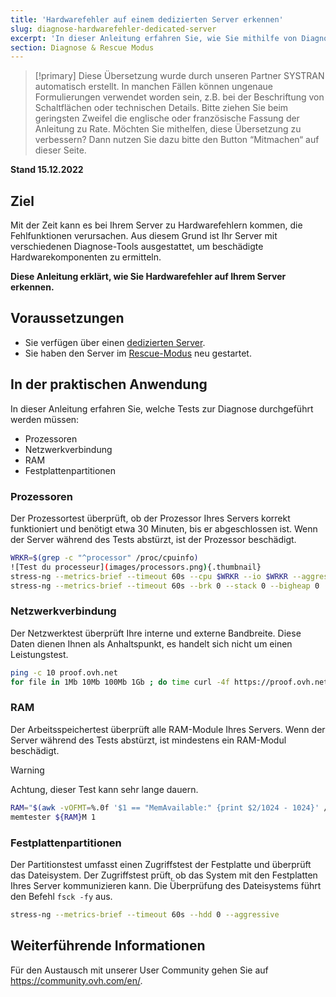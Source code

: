 ```yaml
---
title: 'Hardwarefehler auf einem dedizierten Server erkennen'
slug: diagnose-hardwarefehler-dedicated-server
excerpt: 'In dieser Anleitung erfahren Sie, wie Sie mithilfe von Diagnose-Tools Hardwarefehler auf Ihrem Server erkennen.'
section: Diagnose & Rescue Modus
---
```


> [!primary]
> Diese Übersetzung wurde durch unseren Partner SYSTRAN automatisch erstellt. In manchen Fällen können ungenaue Formulierungen verwendet worden sein, z.B. bei der Beschriftung von Schaltflächen oder technischen Details. Bitte ziehen Sie beim geringsten Zweifel die englische oder französische Fassung der Anleitung zu Rate. Möchten Sie mithelfen, diese Übersetzung zu verbessern? Dann nutzen Sie dazu bitte den Button “Mitmachen“ auf dieser Seite.
>

**Stand 15.12.2022**

## Ziel

Mit der Zeit kann es bei Ihrem Server zu Hardwarefehlern kommen, die Fehlfunktionen verursachen. Aus diesem Grund ist Ihr Server mit verschiedenen Diagnose-Tools ausgestattet, um beschädigte Hardwarekomponenten zu ermitteln.

**Diese Anleitung erklärt, wie Sie Hardwarefehler auf Ihrem Server erkennen.**

## Voraussetzungen

- Sie verfügen über einen [dedizierten Server](https://www.ovhcloud.com/de/bare-metal/).
- Sie haben den Server im [Rescue-Modus](https://docs.ovh.com/de/dedicated/ovh-rescue/) neu gestartet.

## In der praktischen Anwendung

In dieser Anleitung erfahren Sie, welche Tests zur Diagnose durchgeführt werden müssen:

- Prozessoren
- Netzwerkverbindung
- RAM
- Festplattenpartitionen

### Prozessoren

Der Prozessortest überprüft, ob der Prozessor Ihres Servers korrekt funktioniert und benötigt etwa 30 Minuten, bis er abgeschlossen ist. Wenn der Server während des Tests abstürzt, ist der Prozessor beschädigt.

```bash
WRKR=$(grep -c "^processor" /proc/cpuinfo)
![Test du processeur](images/processors.png){.thumbnail}
stress-ng --metrics-brief --timeout 60s --cpu $WRKR --io $WRKR --aggressive --ignite-cpu --maximize --pathological
stress-ng --metrics-brief --timeout 60s --brk 0 --stack 0 --bigheap 0 
```

### Netzwerkverbindung

Der Netzwerktest überprüft Ihre interne und externe Bandbreite. Diese Daten dienen Ihnen als Anhaltspunkt, es handelt sich nicht um einen Leistungstest.

```bash
ping -c 10 proof.ovh.net
for file in 1Mb 10Mb 100Mb 1Gb ; do time curl -4f https://proof.ovh.net/files/${file}.dat -o /dev/null; done
```

### RAM

Der Arbeitsspeichertest überprüft alle RAM-Module Ihres Servers. Wenn der Server während des Tests abstürzt, ist mindestens ein RAM-Modul beschädigt.

> [!warning]
> Achtung, dieser Test kann sehr lange dauern.

```bash
RAM="$(awk -vOFMT=%.0f '$1 == "MemAvailable:" {print $2/1024 - 1024}' /proc/meminfo)"
memtester ${RAM}M 1
```

### Festplattenpartitionen

Der Partitionstest umfasst einen Zugriffstest der Festplatte und überprüft das Dateisystem. Der Zugriffstest prüft, ob das System mit den Festplatten Ihres Server kommunizieren kann. Die Überprüfung des Dateisystems führt den Befehl `fsck -fy` aus.

```bash
stress-ng --metrics-brief --timeout 60s --hdd 0 --aggressive
```

## Weiterführende Informationen

Für den Austausch mit unserer User Community gehen Sie auf <https://community.ovh.com/en/>.
